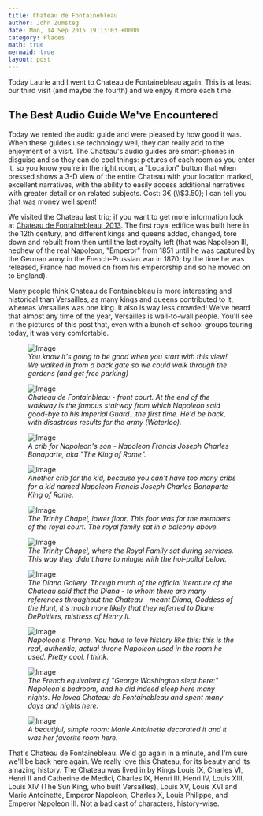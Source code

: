 ```yaml
---
title: Chateau de Fontainebleau
author: John Zumsteg
date: Mon, 14 Sep 2015 19:13:03 +0000
category: Places
math: true
mermaid: true
layout: post
---
```

Today Laurie and I went to Chateau de Fontainebleau again. This is at least our third visit (and maybe the fourth) and we enjoy it more each time.
<h2>The Best Audio Guide We've Encountered</h2>
Today we rented the audio guide and were pleased by how good it was. When these guides use technology well, they can really add to the enjoyment of a visit. The Chateau's audio guides are smart-phones in disguise and so they can do cool things: pictures of each room as you enter it, so you know you're in the right room, a "Location" button that when pressed shows a 3-D view of the entire Chateau with your location marked, excellent narratives, with the ability to easily access additional narratives with greater detail or on related subjects. Cost: 3€ (\\$3.50); I can tell you that was money well spent!

We visited the Chateau last trip; if you want to get more information look at <a href="http://zumsteg.us/?p=1380">Chateau de Fontainebleau, 2013</a>. The first royal edifice was built here in the 12th century, and different kings and queens added, changed, tore down and rebuilt from then until the last royalty left (that was Napoleon III, nephew of the real Napoleon, "Emperor" from 1851 until he was captured by the German army in the French-Prussian war in 1870; by the time he was released, France had moved on from his emperorship and so he moved on to England).

Many people think Chateau de Fontainebleau is more interesting and historical than Versailles, as many kings and queens contributed to it, whereas Versailles was one king. It also is way less crowded! We've heard that almost any time of the year, Versailles is wall-to-wall people. You'll see in the pictures of this post that, even with a bunch of school groups touring today, it was very comfortable.

<figure>
	<img class = "landscape" src="{{"/assets/images/2015/09/DSC09127.jpg" | prepend: site.baseurl  }}" alt="Image" />
	<figcaption><em>You know it's going to be good when you start with this view! We walked in from a back gate so we could walk through the gardens (and get free parking)</em></figcaption>
</figure>



<figure>
	<img class = "landscape" src="{{"/assets/images/2015/09/DSC09175.jpg" | prepend: site.baseurl  }}" alt="Image" />
	<figcaption><em>Chateau de Fontainbleau - front court. At the end of the walkway is the famous stairway from which Napoleon said good-bye to his Imperial Guard...the first time. He'd be back, with disastrous results for the army (Waterloo).</em></figcaption>
</figure>



<figure>
	<img class = "landscape" src="{{"/assets/images/2015/09/DSC09129.jpg" | prepend: site.baseurl  }}" alt="Image" />
	<figcaption><em>A crib for Napoleon's son - Napoleon Francis Joseph Charles Bonaparte, aka "The King of Rome".</em></figcaption>
</figure>



<figure>
	<img class = "landscape" src="{{"/assets/images/2015/09/DSC09130.jpg" | prepend: site.baseurl  }}" alt="Image" />
	<figcaption><em>Another crib for the kid, because you can't have too many cribs for a kid named Napoleon Francis Joseph Charles Bonaparte King of Rome.</em></figcaption>
</figure>



<figure>	<img class = "portrait" src="{{"/assets/images/2015/09/DSC09169.jpg" | prepend: site.baseurl  }}" alt="Image" />
	<figcaption><em>The Trinity Chapel, lower floor. This foor was for the members of the royal court. The royal family sat in a balcony above.</em></figcaption>
</figure>



<figure>
	<img class = "landscape" src="{{"/assets/images/2015/09/DSC09131.jpg" | prepend: site.baseurl  }}" alt="Image" />
	<figcaption><em>The Trinity Chapel, where the Royal Family sat during services. This way they didn't have to mingle with the hoi-polloi below.</em></figcaption>
</figure>



<figure>	<img class = "portrait" src="{{"/assets/images/2015/09/DSC09161.jpg" | prepend: site.baseurl  }}" alt="Image" />
	<figcaption><em>The Diana Gallery. Though much of the official literature of the Chateau said that the Diana - to whom there are many references throughout the Chateau - meant Diana, Goddess of the Hunt, it's much more likely that they referred to Diane DePoitiers, mistress of Henry II.</em></figcaption>
</figure>



<figure>	<img class = "portrait" src="{{"/assets/images/2015/09/DSC09165.jpg" | prepend: site.baseurl  }}" alt="Image" />
	<figcaption><em>Napoleon's Throne. You have to love history like this: this is the real, authentic, actual throne Napoleon used in the room he used. Pretty cool, I think.</em></figcaption>
</figure>



<figure>	<img class = "portrait" src="{{"/assets/images/2015/09/DSC09168.jpg" | prepend: site.baseurl  }}" alt="Image" />
	<figcaption><em>The French equivalent of "George Washington slept here:" Napoleon's bedroom, and he did indeed sleep here many nights. He loved Chateau de Fontainebleau and spent many days and nights here.</em></figcaption>
</figure>



<figure>
	<img class = "landscape" src="{{"/assets/images/2015/09/DSC09162.jpg" | prepend: site.baseurl  }}" alt="Image" />
	<figcaption><em>A beautiful, simple room: Marie Antoinette decorated it and it was her favorite room here.</em></figcaption>
</figure>



That's Chateau de Fontainebleau. We'd go again in a minute, and I'm sure we'll be back here again. We really love this Chateau, for its beauty and its amazing history. The Chateau was lived in by Kings Louis IX, Charles VI, Henri II and Catherine de Medici, Charles IX, Henri III, Henri IV, Louis XIII, Louis XIV (The Sun King, who built Versailles), Louis XV, Louis XVI and Marie Antoinette, Emperor Napoleon, Charles X, Louis Philippe, and Emperor Napoleon III. Not a bad cast of characters, history-wise.
